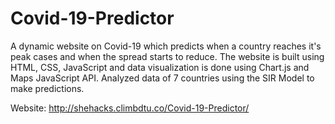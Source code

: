 # Covid-19-Predictor
A dynamic website on Covid-19 which predicts when a country reaches it's peak cases and when the spread starts to reduce. The website is built using HTML, CSS, JavaScript and data visualization is done using Chart.js and Maps JavaScript API. Analyzed data of 7 countries using the SIR Model to make predictions.

Website: http://shehacks.climbdtu.co/Covid-19-Predictor/

